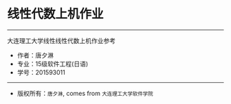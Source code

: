 # 线性代数上机作业
---
大连理工大学线性线性代数上机作业参考

- 作者：唐夕淋
- 专业：15级软件工程(日语)
- 学号：201593011

---

- 版权所有：`唐夕淋`, comes from `大连理工大学软件学院`

